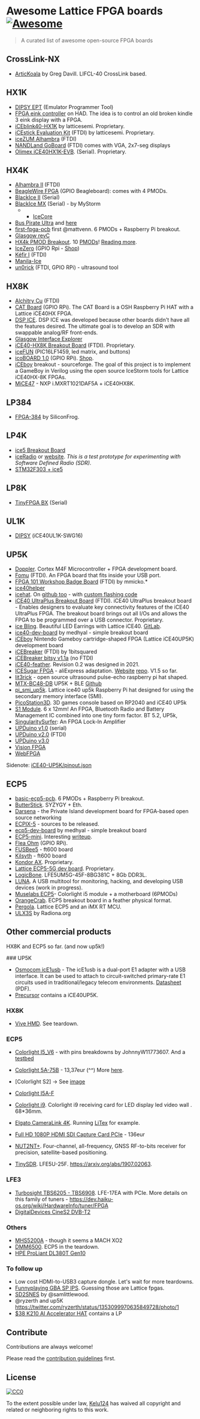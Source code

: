# Awesome Lattice FPGA boards [![Awesome](https://cdn.rawgit.com/sindresorhus/awesome/d7305f38d29fed78fa85652e3a63e154dd8e8829/media/badge.svg)](https://github.com/sindresorhus/awesome#readme)
> A curated list of awesome open-source FPGA boards

## CrossLink-NX 

* [ArticKoala](https://www.hackster.io/news/greg-davill-s-at-it-again-say-hello-to-the-arctickoala-1f7ecbfa10af) by Greg Davill. LIFCL-40 CrossLink based.

## HX1K

* [DIPSY EPT](https://wiki.trenz-electronic.de/pages/viewpage.action?pageId=20611802) (Emulator Programmer Tool)
* [FPGA eink controller](https://hackaday.io/project/21168-fpga-eink-controller) on HAD. The idea is to control an old broken kindle 3 eink display with a FPGA.
* [iCEblink40-HX1K](http://www.latticesemi.com/iceblink40-hx1k) by latticesemi. Proprietary.
* [iCEstick Evaluation Kit](https://www.latticesemi.com/icestick) (FTDI)  by latticesemi. Proprietary.
* [iceZUM Alhambra](https://alhambrabits.com/alhambra/) (FTDI)
* [NANDLand GoBoard](https://www.nandland.com/goboard/introduction.html) (FTDI) comes with VGA, 2x7-seg displays
* [Olimex iCE40HX1K-EVB](https://www.olimex.com/Products/FPGA/iCE40/iCE40HX1K-EVB/open-source-hardware). (Serial). Proprietary.

## HX4K

* [Alhambra II](https://github.com/FPGAwars/Alhambra-II-FPGA) (FTDI)
* [BeagleWire FPGA](https://www.crowdsupply.com/qwerty-embedded-design/beaglewire) (GPIO Beagleboard): comes with 4 PMODs.
* [BlackIce II](https://github.com/mystorm-org/BlackIce-II/wiki/Getting-Started) (Serial)
* [BlackIce MX](https://www.tindie.com/products/Folknology/blackice-mx/) (Serial) - by MyStorm
  * * [IceCore](https://github.com/folknology/IceCore)
* [Bus Pirate Ultra](http://dangerousprototypes.com/blog/2019/10/03/prototype-bus-pirate-logic-analyzer-with-ice40-fpga/) and [here](https://github.com/DangerousPrototypes/BusPirateUltraHardware)
* [first-fpga-pcb](https://github.com/mattvenn/first-fpga-pcb) first @mattvenn.  6 PMODs + Raspberry Pi breakout.
* [Glasgow revC](https://github.com/GlasgowEmbedded/glasgow)
* [HX4k PMOD Breakout](https://github.com/rschlaikjer/hx4k-pmod). 10 [PMODs](https://www.pcbway.com/project/shareproject/Lattice_HX4K_FPGA_Breakout.html)! [Reading more](https://rhye.org/post/fpgas-1-running-on-hardware/).
* [IceZero](https://blackmesalabs.wordpress.com/2017/02/07/icezero-fpga-board-for-rasppi/) (GPIO Rpi - [Shop](https://shop.trenz-electronic.de/en/TE0876-02-Ice-Zero-with-Lattice-ICE-ICE40HX))
* [Kéfir I](http://fpgalibre.sourceforge.net/Kefir_en/index.html) (FTDI)
* [Manila-Ice](https://github.com/joshtyler/manila-ice)
* [un0rick](http://un0rick.cc) (FTDI, GPIO RPi) - ultrasound tool

## HX8K

* [Alchitry Cu](https://alchitry.com/products/alchitry-cu-fpga-development-board) (FTDI)
* [CAT Board](https://github.com/xesscorp/CAT-Board) (GPIO RPi). The CAT Board is a OSH Raspberry Pi HAT with a Lattice iCE40HX FPGA.
* [DSP ICE](https://github.com/tvelliott/dsp_ice). DSP ICE was developed because other boards didn't have all the features desired. The ultimate goal is to develop an SDR with swappable analog/RF front-ends.
* [Glasgow Interface Explorer](https://www.crowdsupply.com/1bitsquared/glasgow)
* [iCE40-HX8K Breakout Board](http://www.latticesemi.com/en/Products/DevelopmentBoardsAndKits/iCE40HX8KBreakoutBoard.aspx) (FTDI). Proprietary.
* [iceFUN](https://en.manu-systems.com/DEV-ICEFUN.shtml) (PIC16LF1459, led matrix, and buttons)
* [icoBOARD 1.0](http://icoboard.org/about-icoboard.html) (GPIO RPi). [Shop](https://shop.trenz-electronic.de/en/TE0887-03M-icoBoard-Version-1.1-with-8-MBit-SRAM).
* [iCEboy](https://sourceforge.net/projects/iceboy/) breakout - sourceforge. The goal of this project is to implement a GameBoy in Verilog using the open source IceStorm tools for Lattice iCE40HX-8K FPGAs.
* [MiCE47](https://hackaday.io/project/166109-mice47) - NXP i.MXRT1021DAF5A  + iCE40HX8K.


## LP384

* [FPGA-384](FPGA-384) by SiliconFrog.

## LP4K

* [ice5 Breakout Board](http://ebrombaugh.studionebula.com/embedded/ice5_breakout/index.html)
* [iceRadio](https://github.com/emeb/iceRadio) or [website](http://ebrombaugh.studionebula.com/radio/iceRadio/index.html). _This is a test prototype for experimenting with Software Defined Radio (SDR)._
* [STM32F303 + ice5](http://ebrombaugh.studionebula.com/embedded/f303_ice5/) 

## LP8K

* [TinyFPGA BX](https://www.crowdsupply.com/tinyfpga/tinyfpga-bx) (Serial)

## UL1K 

* [DIPSY](https://hackaday.io/project/6592-dipsy) (iCE40UL1K-SWG16)

## UP5K

* [Doppler](https://dadamachines.com/product/doppler/). Cortex M4F Microcontroller + FPGA development board.
* [Fomu](https://www.crowdsupply.com/sutajio-kosagi/fomu) (FTDI). An FPGA board that fits inside your USB port.
* [FPGA 101 Workshop Badge Board](https://github.com/mmicko/fpga101-workshop) (FTDI) by mmicko.*
* [ice40helper](https://github.com/kehribar/ice40helper)
* [icehat](http://ebrombaugh.studionebula.com/embedded/icehat/index.html). On [github too](https://github.com/emeb/icehat) - with [custom flashing code](https://github.com/emeb/icehat/tree/master/ice_tool)
* [iCE40 UltraPlus Breakout Board](https://www.latticesemi.com/en/Products/DevelopmentBoardsAndKits/iCE40UltraPlusBreakoutBoard) (FTDI). iCE40 UltraPlus breakout board - Enables designers to evaluate key connectivity features of the iCE40 UltraPlus FPGA. The breakout board brings out all I/Os and allows the FPGA to be programmed over a USB connector. Proprietary.
* [ice Bling](https://electronut.in/ice-bling-making-led-earrings-with-an-fpga/). Beautiful LED Earrings with Lattice iCE40. [GitLab](https://gitlab.com/electronutlabs-public/ice-bling).
* [ice40-dev-board](https://github.com/medhyal/ice40-dev-board) by medhyal - simple breakout board
* [iCEboy](https://github.com/rniwase/iCEboy) Nintendo Gameboy cartridge-shaped FPGA (Lattice iCE40UP5K) development board
* [iCEBreaker](https://www.crowdsupply.com/1bitsquared/icebreaker-fpga) (FTDI) by 1bitsquared
* [iCEBreaker bitsy v1.1a](https://github.com/esden/icebreaker/tree/master/hardware/bitsy-v1.1a) (no FTDI)
* [iCE40-feather](https://github.com/joshajohnson/iCE40-feather). Revision 0.2 was designed in 2021.
* [ICESugar FPGA](https://www.aliexpress.com/item/4001201771358.html) - aliExpress adaptation. [Website](https://www.muselab-tech.com/zai-icesugarshang-yun-xing-muraxsoc/) [repo](https://github.com/wuxx/icesugar). V1.5 so far.
* [lit3rick](https://github.com/kelu124/lit3rick/) - open source ultrasound pulse-echo raspberry pi hat shaped.
* [MTX-BC48-DB](https://groupgets.com/campaigns/918-mtx-camera-ble-development-board) UP5K + BLE [Github](https://github.com/mitexus/MTX-BC48-DB-Development-Board)
* [pi_smi_up5k](https://github.com/braingram/pi_smi_up5k/blob/main/lattice_fpga_dev_board/lattice_fpga_dev_board_pcb.pdf). Lattice ice40 up5k Raspberry Pi hat designed for using the secondary memory interface (SMI).
* [PicoStation3D](https://github.com/Wren6991/PicoStation3D). 3D games console based on RP2040 and iCE40 UP5k
* [S1 Module](https://docs.siliconwitchery.com/hardware/s1-module/). 6 x 12mm! An FPGA, Bluetooth Radio and Battery Management IC combined into one tiny form factor. BT 5.2, UP5k, 
* [SingularitySurfer](https://github.com/SingularitySurfer/SingularitySurfer-FPGA-Lock-In-Amplifier): An FPGA Lock-In Amplifier
* [UPDuino v1.0](http://www.gnarlygrey.com/?i=1) (serial)
* [UPDuino v2.0](http://www.gnarlygrey.com/?i=1) (FTDI)
* [UPDuino v3.0](https://github.com/tinyvision-ai-inc/UPduino-v3.0)
* [Vision FPGA](https://github.com/tinyvision-ai-inc/Vision-FPGA-SoM)
* [WebFPGA](https://www.kickstarter.com/projects/ryanmjacobs/webfpga-rapid-fpga-development-system)

Sidenote: [iCE40-UP5K/pinout.json](https://raw.githubusercontent.com/FPGAwars/icestudio/a409351407303ba62b408dbd288cbc2db7cebeac/app/resources/boards/iCE40-UP5K/pinout.json)

## ECP5

* [basic-ecp5-pcb](https://github.com/mattvenn/basic-ecp5-pcb). 6 PMODs + Raspberry Pi breakout.
* [ButterStick](https://github.com/gregdavill/ButterStick). SYZYGY + Eth.
* [Darsena](https://mindchasers.com/dev/darsena-shield) -  the Private Island development board for FPGA-based open source networking
* [ECPIX-5](https://twitter.com/LambdaConcept) - sources to be released. 
* [ecp5-dev-board](https://github.com/medhyal/ecp5-dev-board) by medhyal - simple breakout board
* [ECP5-mini](https://github.com/joshajohnson/ecp5-mini). Interesting [writeup](https://www.hackster.io/news/josh-johnson-takes-us-back-to-black-mesa-labs-with-his-ecp5-fpga-development-board-4e2b22665841).
* [Flea Ohm](https://www.fleasystems.com/fleaFPGA_Ohm.html) (GPIO RPi).
* [FUSBee5](https://hackaday.io/project/170694-fusbee5) - ft600 board
* [Kilsyth](https://hackaday.io/project/165380-kilsyth-ecp5-fpga-and-a-usb-30-fifo-bridge)  - ft600 board
* [Kondor AX](https://www.latticesemi.com/en/Products/DevelopmentBoardsAndKits/KONDORAX). Proprietary.
* [Lattice ECP5-5G dev board](https://www.latticesemi.com/en/Products/DevelopmentBoardsAndKits/ECP55GVersaDevKit). Proprietary.
* [LogicBone](https://github.com/oskirby/logicbone). LFE5UM5G-45F-8BG381C + 8Gb DDR3L.
* [LUNA](https://github.com/greatscottgadgets/luna). A USB multitool for monitoring, hacking, and developing USB devices (work in progress).
* [Muselabs ECP5](https://www.aliexpress.com/item/1005001686186007.html)- Colorlight i5 module + a motherboard (6PMODs)
* [OrangeCrab](https://github.com/gregdavill/OrangeCrab). ECP5 breakout board in a feather physical format.
* [Pergola](https://github.com/pergola-fpga/pergola). Lattice ECP5 and an iMX RT MCU.
* [ULX3S](https://www.crowdsupply.com/radiona/ulx3s) by Radiona.org 


## Other commercial products 

HX8K and ECP5 so far. (and now up5k!)

### UP5K

* [Osmocom icE1usb](http://shop.sysmocom.de/products/icE1usb) - The icE1usb is a dual-port E1 adapter with a USB interface. It can be used to attach to circuit-switched primary-rate E1 circuits used in traditional/legacy telecom environments. [Datasheet](https://www.sysmocom.de/downloads/icE1usb_data_sheet.pdf) (PDF).
* [Precursor](https://www.crowdsupply.com/sutajio-kosagi/precursor) contains a iCE40UP5K.


### HX8K

* [Vive HMD](https://tech.nikkeibp.co.jp/dm/atclen/news_en/15mk/050100551/). See teardown.

### ECP5
* [Colorlight I5_V6](https://github.com/wuxx/Colorlight-FPGA-Projects) - with pins breakdowns by JohnnyW11773607. And a [testbed](https://twitter.com/JohnnyW11773607/status/1306807958165020672/photo/1)
* [Colorlight 5A-75B](https://www.aliexpress.com/item/32281130824.html) - 13,37eur (^^) More [here](http://www.fabienm.eu/flf/15-ecp5-board-kit/).
* [Colorlight S2] -> See [image](https://images-na.ssl-images-amazon.com/images/I/71LIIdGKd2L._SL1200_.jpg)
* [Colorlight I5A-F](https://www.aliexpress.com/item/32965503071.html?spm=a2g0o.productlist.0.0.264c5846mvNu3I&algo_pvid=298ad15b-e19a-4653-8bac-51ac2682746a&algo_expid=298ad15b-e19a-4653-8bac-51ac2682746a-0&btsid=773bcf40-222b-450f-805c-af72623f12e1&ws_ab_test=searchweb0_0,searchweb201602_10,searchweb201603_55) 
* [Colorlight i9](https://www.alibaba.com/product-detail/Colorlight-i9-receiving-card-for-LED_62044421025.html?spm=a2700.7724857.discountZoneStyleB_top.2.6d4349bbzweop9). Colorlight i9 receiving card for LED display led video wall . 68*36mm.
* [Elgato CameraLink 4K](https://www.amazon.fr/Elgato-20GAM9901-diffusion-enregistrement-cam%C3%A9scope/dp/B07K3FN5MR/). Running [LiTex](https://github.com/enjoy-digital/camlink_4k/) for example.
* [Full HD 1080P HDMI SDI Capture Card PCIe](https://www.aliexpress.com/item/32736346359.html?storeId=2349192&spm=a2g1y.12024536.productList_2412217.subject_3) - 136eur
* [NUT2NT+](https://www.crowdsupply.com/amungo-navigation/nut2nt-plus). Four-channel, all-frequency, GNSS RF-to-bits receiver for precision, satellite-based positioning.

* [TinySDR](https://deepai.org/publication/tinysdr-low-power-sdr-platform-for-over-the-air-programmable-iot-testbeds). LFE5U-25F. https://arxiv.org/abs/1907.02063.

### LFE3

* [Turbosight TBS6205 - TBS6908](https://www.aliexpress.com/item/32612308360.html). LFE-17EA with PCIe. More details on this family of tuners - https://dev.haiku-os.org/wiki/HardwareInfo/tuner/FPGA
* [DigitalDevices CineS2 DVB-T2 ](https://www.digital-devices.eu/shop/en/tv-cards/tv-cards-for-pcie/285/digital-devices-cine-s2-v7a-twin-tuner-tv-card-dvb-s/s2-pci-express)

### Others

* [MHS5200A](https://sigrok.org/wiki/MHINSTEK_MHS-5200A) - though it seems a MACH XO2
* [DMM6500](https://xdevs.com/review/dmm6500/). ECP5 in the teardown.
* [HPE ProLiant DL380T Gen10](https://www.servethehome.com/hpe-proliant-dl380t-gen10-trusted-supply-chain-server-teardown/3/)

### To follow up

* Low cost HDMI-to-USB3 capture dongle. Let's wait for more teardowns. 
* [Funnyplaying GBA SP IPS](https://www.reddit.com/r/Gameboy/comments/emi3aw/funnyplaying_gba_sp_ips_screen_clones_are_out/). Guessing those are Lattice fpgas.
* [SD2SNES](https://twitter.com/samlittlewood/status/1359644364264394753/photo/3) by @samlittlewood.
* @ryzerth and up5K https://twitter.com/ryzerth/status/1353099970635849728/photo/1
* [$38 K210 AI Accelerator HAT](http://linuxgizmos.com/raspberry-pi-hat-combines-k210-ai-chip-with-trust-m-security/) contains a LP

## Contribute

Contributions are always welcome!

Please read the [contribution guidelines](contributing.md) first.

## License

[![CC0](https://licensebuttons.net/p/zero/1.0/88x31.png)](https://creativecommons.org/publicdomain/zero/1.0/)

To the extent possible under law, [Kelu124](https://github.com/kelu124) has waived all copyright and related or neighboring rights to this work.
